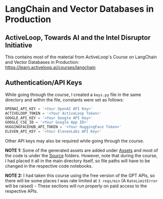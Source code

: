 # LangChain and Vector Databases in Production 
## ActiveLoop, Towards AI and the Intel Disruptor Initiative
This contains most of the material from ActiveLoop's Course on LangChain and Vector Databases in Production: https://learn.activeloop.ai/courses/langchain

## Authentication/API Keys
While going through the course, I created a `keys.py` file in the same directory and within the file, 
constants were set as follows:

```python
OPENAI_API_KEY = '<Your OpenAI API Key>'
ACTIVELOOP_TOKEN = '<Your ActiveLoop Token>'
GOOGLE_API_KEY = '<Your Google API Key>'
GOOGLE_CSE_ID = '<Your Google App ID>'
HUGGINGFACEHUB_API_TOKEN = '<Your HuggingFace Token>'
ELEVEN_API_KEY = '<Your ElevenLabs API Key>'
```
Other API keys may also be required while going through the course.

**NOTE 1:** Some of the generated assets are added under [Assets](assets/) and most of the code is under the [Source](src/) folders.
However, note that during the course, I had placed it all in the main directory itself, so file paths will have to be changed in the respective code notebooks.

**NOTE 2:** I had taken this course using the free version of the GPT APIs, so there will be some places I was rate limited at `3 reqs/min` (A `RateLimitError` will be raised) - These sections will run properly on paid access to the respective APIs.
